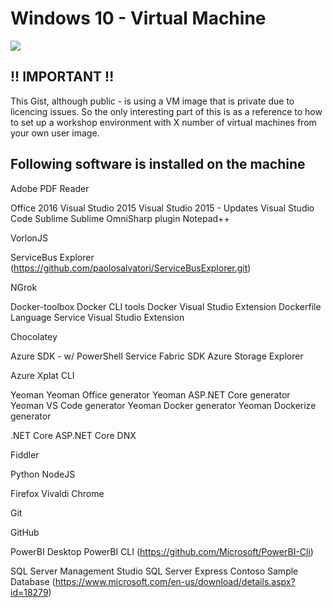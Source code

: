 # Windows 10 - Virtual Machine

<a href="https://portal.azure.com/#create/Microsoft.Template/uri/https%3A%2F%2Fraw.githubusercontent.com%2Fmsdevno%2Ftechnicalworkshops%2Fmaster%2FMachines%2FWindows10%2FStudentMachine.json" target="_blank">
    <img src="http://azuredeploy.net/deploybutton.png"/>
</a>

## !! IMPORTANT !!

This Gist, although public - is using a VM image that is private due to licencing issues. So the only interesting part of this is as a reference to how to set up a workshop environment with X number of virtual machines from your own user image.


## Following software is installed on the machine

Adobe PDF Reader

Office 2016
Visual Studio 2015
Visual Studio 2015 - Updates
Visual Studio Code
Sublime
Sublime OmniSharp plugin
Notepad++

VorlonJS

ServiceBus Explorer (https://github.com/paolosalvatori/ServiceBusExplorer.git)

NGrok

Docker-toolbox
Docker CLI tools
Docker Visual Studio Extension
Dockerfile Language Service Visual Studio Extension

Chocolatey

Azure SDK - w/ PowerShell
Service Fabric SDK
Azure Storage Explorer

Azure Xplat CLI

Yeoman
Yeoman Office generator
Yeoman ASP.NET Core generator
Yeoman VS Code generator
Yeoman Docker generator
Yeoman Dockerize generator

.NET Core
ASP.NET Core
DNX

Fiddler

Python
NodeJS

Firefox
Vivaldi
Chrome

Git

GitHub

PowerBI Desktop
PowerBI CLI (https://github.com/Microsoft/PowerBI-Cli)

SQL Server Management Studio
SQL Server Express
Contoso Sample Database (https://www.microsoft.com/en-us/download/details.aspx?id=18279)
